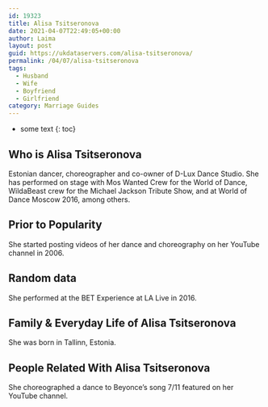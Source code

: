 ```yaml
---
id: 19323
title: Alisa Tsitseronova
date: 2021-04-07T22:49:05+00:00
author: Laima
layout: post
guid: https://ukdataservers.com/alisa-tsitseronova/
permalink: /04/07/alisa-tsitseronova
tags:
  - Husband
  - Wife
  - Boyfriend
  - Girlfriend
category: Marriage Guides
---
```


* some text
{: toc}


## Who is Alisa Tsitseronova
                  
                  
                  
Estonian dancer, choreographer and co-owner of D-Lux Dance Studio. She has performed on stage with Mos Wanted Crew for the World of Dance, WildaBeast crew for the Michael Jackson Tribute Show, and at World of Dance Moscow 2016, among others.
                  
              
            
              
            
                
                
                
## Prior to Popularity
                  
                  
                  
She started posting videos of her dance and choreography on her YouTube channel in 2006.
                  
              
            
              
            
                
                
                
## Random data
                  
                  
                  
She performed at the BET Experience at LA Live in 2016.
                  
              
            
              
            
                
                
                
## Family & Everyday Life of Alisa Tsitseronova
                  
                  
                  
She was born in Tallinn, Estonia.
                  
              
            
              
            
                
                
                
## People Related With Alisa Tsitseronova
                  
                  
                  
She choreographed a dance to Beyonce&#8217;s song 7/11 featured on her YouTube channel.
                  
              
            
              
            
                
              
            
              
              
            
            
              
            
          
          
          